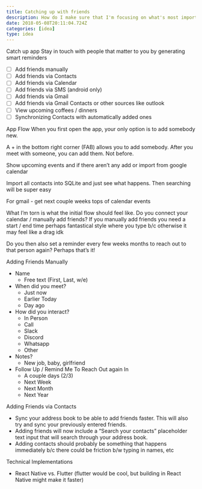 ```yaml
---
title: Catching up with friends
description: How do I make sure that I'm focusing on what's most important?
date: 2018-05-08T20:11:04.724Z
categories: [idea]
type: idea
---
```


Catch up app
Stay in touch with people that matter to you by generating smart reminders

- [ ] Add friends manually
- [ ] Add friends via Contacts
- [ ] Add friends via Calendar
- [ ] Add friends via SMS (android only)
- [ ] Add friends via Gmail
- [ ] Add friends via Gmail Contacts or other sources like outlook
- [ ] View upcoming coffees / dinners
- [ ] Synchronizing Contacts with automatically added ones

App Flow
When you first open the app, your only option is to add somebody new.

A + in the bottom right corner (FAB) allows you to add somebody. After you meet with someone, you can add them. Not before.

Show upcoming events and if there aren’t any add or import from google calendar

Import all contacts into SQLite and just see what happens. Then searching will be super easy

For gmail - get next couple weeks tops of calendar events

What I’m torn is what the initial flow should feel like. Do you connect your calendar / manually add friends? If you manually add friends you need a start / end time perhaps fantastical style where you type b/c otherwise it may feel like a drag idk

Do you then also set a reminder every few weeks months to reach out to that person again? Perhaps that’s it!

Adding Friends Manually

- Name
  - Free text (First, Last, w/e)
- When did you meet?
  - Just now
  - Earlier Today
  - Day ago
- How did you interact?
  - In Person
  - Call
  - Slack
  - Discord
  - Whatsapp
  - Other
- Notes?
  - New job, baby, girlfriend
- Follow Up / Remind Me To Reach Out again In
  - A couple days (2/3)
  - Next Week
  - Next Month
  - Next Year

Adding Friends via Contacts

- Sync your address book to be able to add friends faster. This will also try and sync your previously entered friends.
- Adding friends will now include a “Search your contacts” placeholder text input that will search through your address book.
- Adding contacts should probably be something that happens immediately b/c there could be friction b/w typing in names, etc

Technical Implementations

- React Native vs. Flutter (flutter would be cool, but building in React Native might make it faster)
